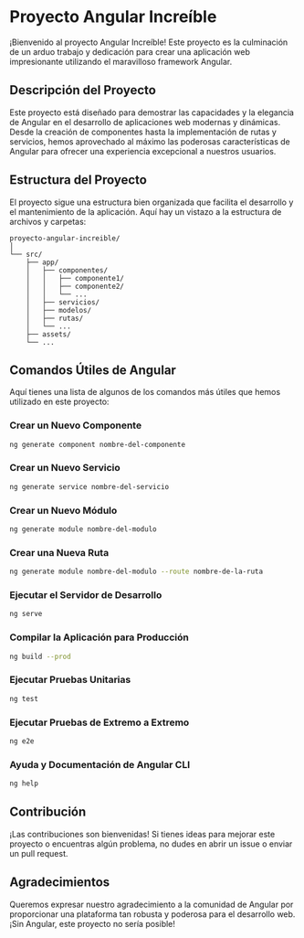 # Proyecto Angular Increíble

¡Bienvenido al proyecto Angular Increíble! Este proyecto es la culminación de un arduo trabajo y dedicación para crear una aplicación web impresionante utilizando el maravilloso framework Angular.

## Descripción del Proyecto

Este proyecto está diseñado para demostrar las capacidades y la elegancia de Angular en el desarrollo de aplicaciones web modernas y dinámicas. Desde la creación de componentes hasta la implementación de rutas y servicios, hemos aprovechado al máximo las poderosas características de Angular para ofrecer una experiencia excepcional a nuestros usuarios.

## Estructura del Proyecto

El proyecto sigue una estructura bien organizada que facilita el desarrollo y el mantenimiento de la aplicación. Aquí hay un vistazo a la estructura de archivos y carpetas:

``` 
proyecto-angular-increible/
│
└── src/
    ├── app/
    │   ├── componentes/
    │   │   ├── componente1/
    │   │   ├── componente2/
    │   │   └── ...
    │   ├── servicios/
    │   ├── modelos/
    │   ├── rutas/
    │   └── ...
    ├── assets/
    └── ...
```

## Comandos Útiles de Angular

Aquí tienes una lista de algunos de los comandos más útiles que hemos utilizado en este proyecto:

### Crear un Nuevo Componente
```bash
ng generate component nombre-del-componente
```
### Crear un Nuevo Servicio
```bash
ng generate service nombre-del-servicio
```
### Crear un Nuevo Módulo
```bash
ng generate module nombre-del-modulo
```
### Crear una Nueva Ruta
```bash
ng generate module nombre-del-modulo --route nombre-de-la-ruta
```
### Ejecutar el Servidor de Desarrollo
```bash
ng serve
```
### Compilar la Aplicación para Producción
```bash
ng build --prod
```
### Ejecutar Pruebas Unitarias
```bash
ng test
```
### Ejecutar Pruebas de Extremo a Extremo
```bash
ng e2e
```
### Ayuda y Documentación de Angular CLI
```bash
ng help
```

## Contribución

¡Las contribuciones son bienvenidas! Si tienes ideas para mejorar este proyecto o encuentras algún problema, no dudes en abrir un issue o enviar un pull request.

## Agradecimientos

Queremos expresar nuestro agradecimiento a la comunidad de Angular por proporcionar una plataforma tan robusta y poderosa para el desarrollo web. ¡Sin Angular, este proyecto no sería posible!
